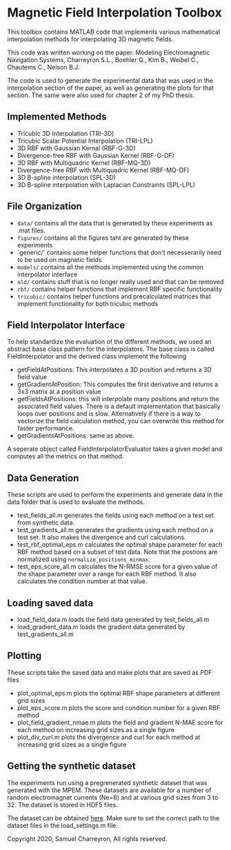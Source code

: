 # Magnetic Field Interpolation Toolbox

This toolbox contains MATLAB code that implements various mathematical interpolation methods for interpolating 3D magnetic fields. 

This code was written working on the paper. 
Modeling Electromagnetic Navigation Systems, Charreyron S.L., Boehler Q., Kim B., Weibel C., Chautems C., Nelson B.J.

The code is used to generate the experimental data that was used in the interpolation section of the paper, as well as generating the plots for that section. The same were also used for chapter 2 of my PhD thesis.

## Implemented Methods
* Tricubic 3D Interpolation (TRI-3D)
* Tricubic Scalar Potential Interpolation (TRI-LPL)
* 3D RBF with Gaussian Kernal (RBF-G-3D)
* Divergence-free RBF with Gaussian Kernel (RBF-G-DF)
* 3D RBF with Multiquadric Kernel (RBF-MQ-3D)
* Divergence-free RBF with Multiquadric Kernel (RBF-MQ-DF)
* 3D B-spline interpolation (SPL-3D)
* 3D B-spline interpolation with Laplacian Constraints (SPL-LPL)

## File Organization
* `data/` contains all the data that is generated by these experiments as .mat files. 
* `figures/` contains all the figures taht are generated by these experiments
* `generic/' contains some helper functions that don't necesserarily need to be used on magnetic fields
* `models/` contains all the methods implemented using the common interpolator interface
* `old/` contains stuff that is no longer really used and that can be removed
* `rbf/` contains helper functions that implement RBF specific functionality
* `tricubic/` contains helper functions and precalculated matrices that implement functionality for both tricubic methods

## Field Interpolator Interface
To help standardize the evaluation of the different methods, we used an abstract base class pattern for the interpolators. The base class is called FieldInterpolator and the derived class implement the following

* getFieldAtPositions: This interpolates a 3D position and returns a 3D field value
* getGradientAtPosition: This computes the first derivative and returns a 3x3 matrix at a position value
* getFieldsAtPositions: this will interpolate many positions and return the associated field values. There is a default implementation that basically loops over positions and is slow. Alternatively if there is a way to vectorize the field calculation method, you can overwrite this method for faster performance.
* getGradientsAtPositions: same as above.

A seperate object called FieldInterpolatorEvaluator takes a given model and computes all the metrics on that method. 

## Data Generation
These scripts are used to perform the experiments and generate data in the data folder that is used to evaluate the methods.

* test_fields_all.m generates the fields using each method on a test set from synthetic data. 
* test_gradients_all.m generates the gradients using each method on a test set. It also makes the divergence and curl calculations.
* test_rbf_optimal_eps.m calculates the optimal shape parameter for each RBF method based on a subset of test data. Note that the postions are normalized using `normalize_positions_minmax`. 
* test_eps_score_all.m calculates the N-RMSE score for a given value of the shape parameter over a range for each RBF method. It also calculates the condition number at that value.

## Loading saved data
* load_field_data.m loads the field data generated by test_fields_all.m
* load_gradient_data.m loads the gradient data generated by test_gradients_all.m

## Plotting
These scripts take the saved data and make plots that are saved as PDF files
* plot_optimal_eps.m plots the optimal RBF shape parameters at different grid sizes
* plot_eps_score.m plots the score and condition number for a given RBF method
* plot_field_gradient_nmae.m plots the field and gradient N-MAE score for each method on increasing grid sizes as a single figure
* plot_div_curl.m plots the divergence and curl for each method at increasing grid sizes as a single figure

## Getting the synthetic dataset
The experiments run using a pregrenerated synthetic dataset that was generated with the MPEM. These datasets are available for a number of random electromagnet currents (Ne=8) and at various grid sizes from 3 to 32. The dataset is stored in HDF5 files.

The dataset can be obtained [here](https://www.research-collection.ethz.ch/handle/20.500.11850/408738). Make sure to set the correct path to the dataset files in the load_settings.m file.


Copyright 2020, Samuel Charreyron, All rights reserved.
